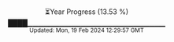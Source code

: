 <p align="center">
⏳Year Progress (13.53 %) <br>
████▁▁▁▁▁▁▁▁▁▁▁▁▁▁▁▁▁▁▁▁▁▁▁▁▁▁ <br>
<sub>Updated: Mon, 19 Feb 2024 12:29:57 GMT</sub>
</p>

